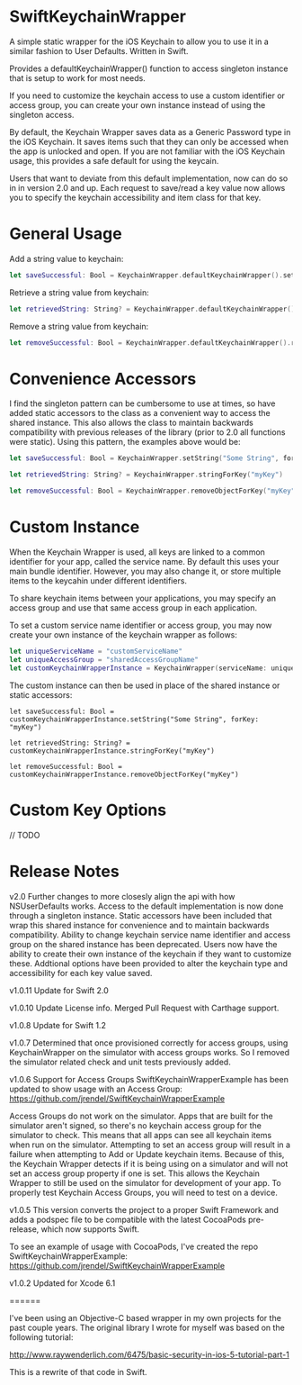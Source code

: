 SwiftKeychainWrapper
===============
A simple static wrapper for the iOS Keychain to allow you to use it in a similar fashion to User Defaults. Written in Swift.

Provides a defaultKeychainWrapper() function to access singleton instance that is setup to work for most needs. 

If you need to customize the keychain access to use a custom identifier or access group, you can create your own instance instead of using the singleton access.

By default, the Keychain Wrapper saves data as a Generic Password type in the iOS Keychain. It saves items such that they can only be accessed when the app is unlocked and open. If you are not familiar with the iOS Keychain usage, this provides a safe default for using the keycain.

Users that want to deviate from this default implementation, now can do so in in version 2.0 and up. Each request to save/read a key value now allows you to specify the keychain accessibility and item class for that key.

General Usage
=====

Add a string value to keychain:
```Swift
let saveSuccessful: Bool = KeychainWrapper.defaultKeychainWrapper().setString("Some String", forKey: "myKey")
```

Retrieve a string value from keychain:
```Swift
let retrievedString: String? = KeychainWrapper.defaultKeychainWrapper().stringForKey("myKey")
```

Remove a string value from keychain:
```Swift
let removeSuccessful: Bool = KeychainWrapper.defaultKeychainWrapper().removeObjectForKey("myKey")
```

Convenience Accessors 
=====

I find the singleton pattern can be cumbersome to use at times, so have added static accessors to the class as a convenient way to access the shared instance. This also allows the class to maintain backwards compatibility with previous releases of the library (prior to 2.0 all functions were static). Using this pattern, the examples above would be:

```Swift
let saveSuccessful: Bool = KeychainWrapper.setString("Some String", forKey: "myKey")

let retrievedString: String? = KeychainWrapper.stringForKey("myKey")

let removeSuccessful: Bool = KeychainWrapper.removeObjectForKey("myKey")
```

Custom Instance
=====

When the Keychain Wrapper is used, all keys are linked to a common identifier for your app, called the service name. By default this uses your main bundle identifier. However, you may also change it, or store multiple items to the keycahin under different identifiers.

To share keychain items between your applications, you may specify an access group and use that same access group in each application.

To set a custom service name identifier or access group, you may now create your own instance of the keychain wrapper as follows:

```Swift
let uniqueServiceName = "customServiceName"
let uniqueAccessGroup = "sharedAccessGroupName"
let customKeychainWrapperInstance = KeychainWrapper(serviceName: uniqueServiceName, accessGroup: uniqueAccessGroup)
```
The custom instance can then be used in place of the shared instance or static accessors:

```
let saveSuccessful: Bool = customKeychainWrapperInstance.setString("Some String", forKey: "myKey")

let retrievedString: String? = customKeychainWrapperInstance.stringForKey("myKey")

let removeSuccessful: Bool = customKeychainWrapperInstance.removeObjectForKey("myKey")
```

Custom Key Options
=====

// TODO


Release Notes
======
v2.0
Further changes to more closesly align the api with how NSUserDefaults works. Access to the default implementation is now done through a singleton instance. Static accessors have been included that wrap this shared instance for convenience and to maintain backwards compatibility.
Ability to change keychain service name identifier and access group on the shared instance has been deprecated. Users now have the ability to create their own instance of the keychain if they want to customize these.
Addtional options have been provided to alter the keychain type and accessibility for each key value saved.

v1.0.11
Update for Swift 2.0

v1.0.10
Update License info. Merged Pull Request with Carthage support.

v1.0.8
Update for Swift 1.2

v1.0.7
Determined that once provisioned correctly for access groups, using KeychainWrapper on the simulator with access groups works. So I removed the simulator related check and unit tests previously added.

v1.0.6 Support for Access Groups
SwiftKeychainWrapperExample has been updated to show usage with an Access Group: https://github.com/jrendel/SwiftKeychainWrapperExample

Access Groups do not work on the simulator. Apps that are built for the simulator aren't signed, so there's no keychain access group for the simulator to check. This means that all apps can see all keychain items when run on the simulator. Attempting to set an access group will result in a failure when attempting to Add or Update keychain items. Because of this, the Keychain Wrapper detects if it is being using on a simulator and will not set an access group property if one is set. This allows the Keychain Wrapper to still be used on the simulator for development of your app. To properly test Keychain Access Groups, you will need to test on a device.

v1.0.5
This version converts the project to a proper Swift Framework and adds a podspec file to be compatible with the latest CocoaPods pre-release, which now supports Swift. 

To see an example of usage with CocoaPods, I've created the repo SwiftKeychainWrapperExample: 
https://github.com/jrendel/SwiftKeychainWrapperExample

v1.0.2 
Updated for Xcode 6.1

======

I've been using an Objective-C based wrapper in my own projects for the past couple years. The original library I wrote for myself was based on the following tutorial:

http://www.raywenderlich.com/6475/basic-security-in-ios-5-tutorial-part-1

This is a rewrite of that code in Swift.
